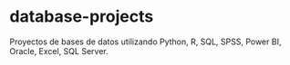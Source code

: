 # database-projects
Proyectos de bases de datos utilizando Python, R, SQL, SPSS, Power BI, Oracle, Excel, SQL Server.
